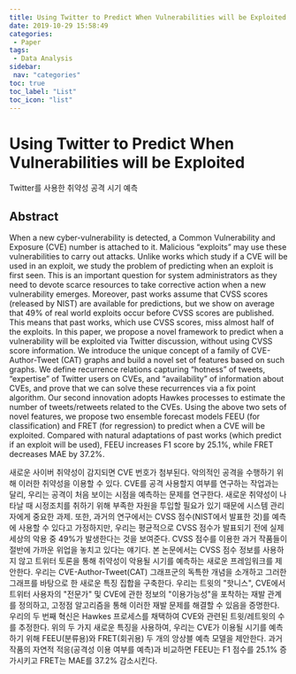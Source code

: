 ```yaml
---
title: Using Twitter to Predict When Vulnerabilities will be Exploited
date: 2019-10-29 15:58:49
categories: 
 - Paper
tags: 
 - Data Analysis
sidebar:
 nav: "categories"
toc: true
toc_label: "List"
toc_icon: "list"
---
```


# Using Twitter to Predict When Vulnerabilities will be Exploited
Twitter를 사용한 취약성 공격 시기 예측


## Abstract
When a new cyber-vulnerability is detected, a Common Vulnerability and Exposure (CVE) number is attached to it. Malicious “exploits” may use these vulnerabilities to carry out attacks. Unlike works which study if a CVE will be used in an exploit, we study the problem of predicting when an exploit is first seen. This is an important question for system administrators as they need to devote scarce resources to take corrective action when a new vulnerability emerges. Moreover, past works assume that CVSS scores (released by NIST) are available for predictions, but we show on average that 49% of real world exploits occur before CVSS scores are published. This means that past works, which use CVSS scores, miss almost half of the exploits. In this paper, we propose a novel framework to predict when a vulnerability will be exploited via Twitter discussion, without using CVSS score information. We introduce the unique concept of a family of CVE-Author-Tweet (CAT) graphs and build a novel set of features based on such graphs. We define recurrence relations capturing “hotness” of tweets, “expertise” of Twitter users on CVEs, and “availability” of information about CVEs, and prove that we can solve these recurrences via a fix point algorithm. Our second innovation adopts Hawkes processes to estimate the number of tweets/retweets related to the CVEs. Using the above two sets of novel features, we propose two ensemble forecast models FEEU (for classification) and FRET (for regression) to predict when a CVE will be exploited. Compared with natural adaptations of past works (which predict if an exploit will be used), FEEU increases F1 score by 25.1%, while FRET decreases MAE by 37.2%.

새로운 사이버 취약성이 감지되면 CVE 번호가 첨부된다. 악의적인 공격을 수행하기 위해 이러한 취약성을 이용할 수 있다. CVE를 공격 사용할지 여부를 연구하는 작업과는 달리, 우리는 공격이 처음 보이는 시점을 예측하는 문제를 연구한다. 새로운 취약성이 나타날 때 시정조치를 취하기 위해 부족한 자원을 투입할 필요가 있기 때문에 시스템 관리자에게 중요한 과제. 또한, 과거의 연구에서는 CVSS 점수(NIST에서 발표한 것)를 예측에 사용할 수 있다고 가정하지만, 우리는 평균적으로 CVSS 점수가 발표되기 전에 실제 세상의 악용 중 49%가 발생한다는 것을 보여준다. CVSS 점수를 이용한 과거 작품들이 절반에 가까운 위업을 놓치고 있다는 얘기다. 본 논문에서는 CVSS 점수 정보를 사용하지 않고 트위터 토론을 통해 취약성이 악용될 시기를 예측하는 새로운 프레임워크를 제안한다. 우리는 CVE-Author-Tweet(CAT) 그래프군의 독특한 개념을 소개하고 그러한 그래프를 바탕으로 한 새로운 특징 집합을 구축한다. 우리는 트윗의 "핫니스", CVE에서 트위터 사용자의 "전문가" 및 CVE에 관한 정보의 "이용가능성"을 포착하는 재발 관계를 정의하고, 고정점 알고리즘을 통해 이러한 재발 문제를 해결할 수 있음을 증명한다. 우리의 두 번째 혁신은 Hawkes 프로세스를 채택하여 CVE와 관련된 트윗/레트윗의 수를 추정한다. 위의 두 가지 새로운 특징을 사용하여, 우리는 CVE가 이용될 시기를 예측하기 위해 FEEU(분류용)와 FRET(회귀용) 두 개의 앙상블 예측 모델을 제안한다. 과거 작품의 자연적 적응(공격성 이용 여부를 예측)과 비교하면 FEEU는 F1 점수를 25.1% 증가시키고 FRET는 MAE를 37.2% 감소시킨다.